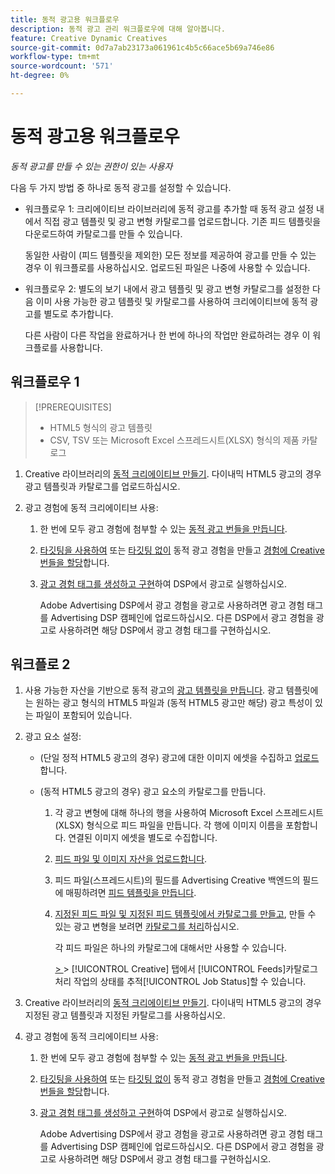 ```yaml
---
title: 동적 광고용 워크플로우
description: 동적 광고 관리 워크플로우에 대해 알아봅니다.
feature: Creative Dynamic Creatives
source-git-commit: 0d7a7ab23173a061961c4b5c66ace5b69a746e86
workflow-type: tm+mt
source-wordcount: '571'
ht-degree: 0%

---
```


# 동적 광고용 워크플로우

*동적 광고를 만들 수 있는 권한이 있는 사용자*

다음 두 가지 방법 중 하나로 동적 광고를 설정할 수 있습니다.

* 워크플로우 1: 크리에이티브 라이브러리에 동적 광고를 추가할 때 동적 광고 설정 내에서 직접 광고 템플릿 및 광고 변형 카탈로그를 업로드합니다. 기존 피드 템플릿을 다운로드하여 카탈로그를 만들 수 있습니다.

  동일한 사람이 (피드 템플릿을 제외한) 모든 정보를 제공하여 광고를 만들 수 있는 경우 이 워크플로를 사용하십시오. 업로드된 파일은 나중에 사용할 수 있습니다.

* 워크플로우 2: 별도의 보기 내에서 광고 템플릿 및 광고 변형 카탈로그를 설정한 다음 이미 사용 가능한 광고 템플릿 및 카탈로그를 사용하여 크리에이티브에 동적 광고를 별도로 추가합니다.

  다른 사람이 다른 작업을 완료하거나 한 번에 하나의 작업만 완료하려는 경우 이 워크플로를 사용합니다.

## 워크플로우 1

>[!PREREQUISITES]
>
>* HTML5 형식의 광고 템플릿
>* CSV, TSV 또는 Microsoft Excel 스프레드시트(XLSX) 형식의 제품 카탈로그

1. Creative 라이브러리의 [동적 크리에이티브 만들기](/help/creative/creative-libraries/creative-add-dynamic.md). 다이내믹 HTML5 광고의 경우 광고 템플릿과 카탈로그를 업로드하십시오.

1. 광고 경험에 동적 크리에이티브 사용:

   1. 한 번에 모두 광고 경험에 첨부할 수 있는 [동적 광고 번들을 만듭니다](/help/creative/creative-libraries/bundle-manage.md).

   1. [타깃팅을 사용하여](/help/creative/experiences/experience-create-targeting.md) 또는 [타깃팅 없이](/help/creative/experiences/experience-create-no-targeting.md) 동적 광고 경험을 만들고 [경험에 Creative 번들을 할당](/help/creative/experiences/experience-assign-creative-bundles.md)합니다.

   1. [광고 경험 태그를 생성하고 구현](/help/creative/experiences/experience-tag-export.md)하여 DSP에서 광고로 실행하십시오.

      Adobe Advertising DSP에서 광고 경험을 광고로 사용하려면 광고 경험 태그를 Advertising DSP 캠페인에 업로드하십시오. 다른 DSP에서 광고 경험을 광고로 사용하려면 해당 DSP에서 광고 경험 태그를 구현하십시오.

## 워크플로 2

1. 사용 가능한 자산을 기반으로 동적 광고의 [광고 템플릿을 만듭니다](/help/creative/ad-templates/ad-template-manage.md). 광고 템플릿에는 원하는 광고 형식의 HTML5 파일과 (동적 HTML5 광고만 해당) 광고 특성이 있는 파일이 포함되어 있습니다.

1. 광고 요소 설정:

   * (단일 정적 HTML5 광고의 경우) 광고에 대한 이미지 에셋을 수집하고 [업로드](/help/creative/feeds/asset-manage.md)합니다.

   * (동적 HTML5 광고의 경우) 광고 요소의 카탈로그를 만듭니다.

      1. 각 광고 변형에 대해 하나의 행을 사용하여 Microsoft Excel 스프레드시트(XLSX) 형식으로 피드 파일을 만듭니다. 각 행에 이미지 이름을 포함합니다. 연결된 이미지 에셋을 별도로 수집합니다.

      1. [피드 파일 및 이미지 자산을 업로드합니다](/help/creative/feeds/asset-manage.md).

      1. 피드 파일(스프레드시트)의 필드를 Advertising Creative 백엔드의 필드에 매핑하려면 [피드 템플릿을 만듭니다](/help/creative/feeds/feed-template-manage.md).

      1. [지정된 피드 파일 및 지정된 피드 템플릿에서 카탈로그를 만들고](/help/creative/feeds/catalog-manage.md#feed-catalog-create), 만들 수 있는 광고 변형을 보려면 [카탈로그를 처리](/help/creative/feeds/catalog-manage.md#feed-catalog-process)하십시오.

         각 피드 파일은 하나의 카탈로그에 대해서만 사용할 수 있습니다.

         [ > ](/help/creative/feeds/job-status-track.md) > [!UICONTROL Creative] 탭에서 [!UICONTROL Feeds]카탈로그 처리 작업의 상태를 추적[!UICONTROL Job Status]할 수 있습니다.

1. Creative 라이브러리의 [동적 크리에이티브 만들기](/help/creative/creative-libraries/creative-add-dynamic.md). 다이내믹 HTML5 광고의 경우 지정된 광고 템플릿과 지정된 카탈로그를 사용하십시오.

1. 광고 경험에 동적 크리에이티브 사용:

   1. 한 번에 모두 광고 경험에 첨부할 수 있는 [동적 광고 번들을 만듭니다](/help/creative/creative-libraries/bundle-manage.md).

   1. [타깃팅을 사용하여](/help/creative/experiences/experience-create-targeting.md) 또는 [타깃팅 없이](/help/creative/experiences/experience-create-no-targeting.md) 동적 광고 경험을 만들고 [경험에 Creative 번들을 할당](/help/creative/experiences/experience-assign-creative-bundles.md)합니다.

   1. [광고 경험 태그를 생성하고 구현](/help/creative/experiences/experience-tag-export.md)하여 DSP에서 광고로 실행하십시오.

      Adobe Advertising DSP에서 광고 경험을 광고로 사용하려면 광고 경험 태그를 Advertising DSP 캠페인에 업로드하십시오. 다른 DSP에서 광고 경험을 광고로 사용하려면 해당 DSP에서 광고 경험 태그를 구현하십시오.
